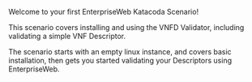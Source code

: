 Welcome to your first EnterpriseWeb Katacoda Scenario!

This scenario covers installing and using the VNFD Validator, including validating a simple VNF Descriptor.

The scenario starts with an empty linux instance, and covers basic installation, then gets you started validating your Descriptors using EnterpriseWeb.
